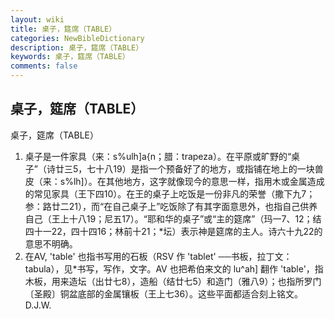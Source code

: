 ```yaml
---
layout: wiki
title: 桌子，筵席（TABLE）
categories: NewBibleDictionary
description: 桌子，筵席（TABLE）
keywords: 桌子，筵席（TABLE）
comments: false
---
```


## 桌子，筵席（TABLE）



桌子，筵席（TABLE）
1. 桌子是一件家具（来：s%ulh]a{n；腊：trapeza）。在平原或旷野的“桌子”（诗廿三5，七十八19）是指一个预备好了的地方，或指铺在地上的一块兽皮（来：s%lh]）。在其他地方，这字就像现今的意思一样，指用木或金属造成的常见家具（王下四10）。在王的桌子上吃饭是一份非凡的荣誉（撒下九7；参：路廿二21），而“在自己桌子上”吃饭除了有其字面意思外，也指自己供养自己（王上十八19；尼五17）。“耶和华的桌子”或“主的筵席”（玛一7、12；结四十一22，四十四16；林前十21；*坛）表示神是筵席的主人。诗六十九22的意思不明确。
2. 在AV, 'table' 也指书写用的石板（RSV 作 'tablet' ──书板，拉丁文：tabula），见*书写，写作，文字。AV 也把希伯来文的 lu^ah] 翻作 'table'，指木板，用来造坛（出廿七8），造船（结廿七5）和造门（雅八9）；也指所罗门〔圣殿〕铜盆底部的金属镶板（王上七36）。这些平面都适合刻上铭文。
D.J.W.




